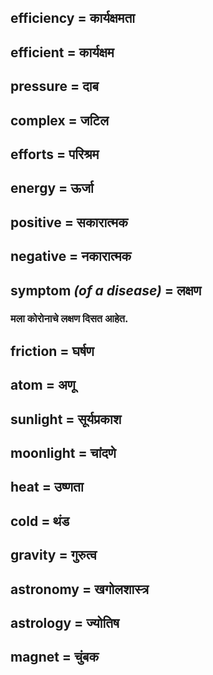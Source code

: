 ## efficiency = कार्यक्षमता

## efficient = कार्यक्षम

## pressure = दाब

## complex = जटिल

## efforts = परिश्रम

## energy = ऊर्जा

## positive = सकारात्मक

## negative = नकारात्मक

## symptom *(of a disease)* = लक्षण

### मला कोरोनाचे लक्षण दिसत आहेत.

## friction = घर्षण

## atom = अणू

## sunlight = सूर्यप्रकाश

## moonlight = चांदणे

## heat = उष्णता

## cold = थंड

## gravity = गुरुत्व

## astronomy = खगोलशास्त्र

## astrology = ज्योतिष

## magnet = चुंबक

